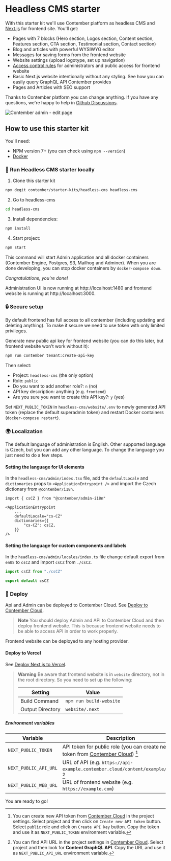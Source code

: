 # Headless CMS starter

With this starter kit we'll use Contember platform as headless CMS and [Next.js](https://nextjs.org/) for frontend site. You'll get:

- Pages with 7 blocks (Hero section, Logos section, Content section, Features section, CTA section, Testimonial section, Contact section)
- Blog and articles with powerful WYSIWYG editor
- Messages for saving forms from the frontend website
- Website settings (upload logotype, set up navigation)
- [Access control rules](https://docs.contember.com/schema/acl) for administrators and public access for frontend website
- Basic Next.js website intentionally without any styling. See how you can easily query GraphQL API Contember provides
- Pages and Articles with SEO support

Thanks to Contember platform you can change anything. If you have any questions, we're happy to help in [Github Discussions](https://github.com/orgs/contember/discussions/categories/support).

![Contember admin - edit page](https://user-images.githubusercontent.com/176694/149993498-f3ce5901-2f6d-4b2d-bc2d-08bd12de6efa.png)

## How to use this starter kit

You'll need:

- NPM version 7+ (you can check using `npm --version`)
- [Docker](https://docs.docker.com/get-docker/)

### 🚀 Run Headless CMS starter locally

1. Clone this starter kit 

```bash
npx degit contember/starter-kits/headless-cms headless-cms
```

2. Go to headless-cms

```bash
cd headless-cms
```

3. Install dependencies:

```bash
npm install
```

4. Start project:

```bash
npm start
```

This command will start Admin application and all docker containers (Contember Engine, Postgres, S3, Mailhog and Adminer). When you are done developing, you can stop docker containers by `docker-compose down`.

_Congratulations, you're done!_

Administration UI is now running at http://localhost:1480 and frontend website is running at http://localhost:3000.

### 🔒 Secure setup

By default frontend has full access to all contember (including updating and deleting anything). To make it secure we need to use token with only limited privileges.

Generate new public api key for frontend website (you can do this later, but frontend website won't work without it):

```bash
npm run contember tenant:create-api-key
```

Then select:

- Project: `headless-cms` (the only option)
- Role: `public`
- Do you want to add another role?: `n` (no)
- API key description: anything (e.g. `frontend`)
- Are you sure you want to create this API key?: `y` (yes)

Set `NEXT_PUBLIC_TOKEN` in `headless-cms/website/.env` to newly generated API token (replace the default superadmin token) and restart Docker containers (`docker-compose restart`).

### 🌍 Localization

The default language of administration is English. Other supported language is Czech, but you can add any other language. To change the language you just need to do a few steps.

#### Setting the language for UI elements

In the `headless-cms/admin/index.tsx` file, add the `defaultLocale` and `dictionaries` props to `<ApplicationEntrypoint />` and import the Czech dictionary from `@contember/i18n`.

```tsx title="headless-cms/admin/index.tsx"
import { csCZ } from "@contember/admin-i18n"

<ApplicationEntrypoint
	...
	defaultLocale="cs-CZ"
	dictionaries={{
		"cs-CZ": csCZ,
	}}
/>
```

#### Setting the language for custom components and labels

In the `headless-cms/admin/locales/index.ts` file change default export from `enUS` to `csCZ` and import `csCZ` from `./csCZ`.

```ts title="headless-cms/admin/locales/index.ts"
import csCZ from "./csCZ"

export default csCZ
```

### 🎢 Deploy

Api and Admin can be deployed to Contember Cloud. See [Deploy to Contember Cloud](https://docs.contember.com/guides/deploy-contember).

> **Note**
> You should deploy Admin and API to Contember Cloud and then deploy frontend website. This is because frontend website needs to be able to access API in order to work properly.

Frontend website can be deployed to any hosting provider. 

#### Deploy to Vercel
See [Deploy Next.js to Vercel](https://nextjs.org/docs/deployment). 

> **Warning**
> Be aware that frontend website is in `website` directory, not in the root directory. 
> So you need to set up the following:
>
> | Setting | Value |
> | -------- | ----------- |
> | Build Command | `npm run build-website` |
> | Output Directory | `website/.next` |

##### Environment variables

| Variable | Description |
| -------- | ----------- |
| `NEXT_PUBLIC_TOKEN` | API token for public role (you can create new api token from [Contember Cloud](https://contember.cloud)) [^1] |
| `NEXT_PUBLIC_API_URL` | URL of API (e.g. `https://api-example.contember.cloud/content/example/live`) [^2] |
| `NEXT_PUBLIC_WEB_URL` | URL of frontend website (e.g. `https://example.com`) |

You are ready to go!

[^1]: You can create new API token from [Contember Cloud](https://contember.cloud) in the project settings. Select project and then click on `Create new API token` button. Select `public` role and click on `Create API key` button. Copy the token and use it as `NEXT_PUBLIC_TOKEN` environment variable.

[^2]: You can find API URL in the project settings in [Contember Cloud](https://contember.cloud). Select project and then look for **Content GraphQL API**. Copy the URL and use it as `NEXT_PUBLIC_API_URL` environment variable.
